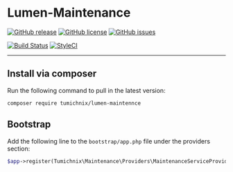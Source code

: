 # Lumen-Maintenance

[![GitHub release](https://img.shields.io/github/release/tumichnix/lumen-maintenance.svg?style=flat-square)](https://github.com/tumichnix/lumen-maintenance/releases)
[![GitHub license](https://img.shields.io/badge/license-MIT-blue.svg?style=flat-square)](https://raw.githubusercontent.com/tumichnix/lumen-maintenance/master/LICENSE)
[![GitHub issues](https://img.shields.io/github/issues/tumichnix/lumen-maintenance.svg?style=flat-square)](https://github.com/tumichnix/lumen-maintenance/issues)

[![Build Status](https://travis-ci.org/tumichnix/lumen-maintenance.svg?branch=master)](https://travis-ci.org/tumichnix/lumen-maintenance)
[![StyleCI](https://styleci.io/repos/129595130/shield)](https://styleci.io/repos/129595130)

-----

## Install via composer

Run the following command to pull in the latest version:

`composer require tumichnix/lumen-maintennce`

## Bootstrap

Add the following line to the `bootstrap/app.php` file under the providers section:

```php
$app->register(Tumichnix\Maintenance\Providers\MaintenanceServiceProvider::class);

```
